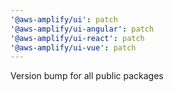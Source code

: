 ```yaml
---
'@aws-amplify/ui': patch
'@aws-amplify/ui-angular': patch
'@aws-amplify/ui-react': patch
'@aws-amplify/ui-vue': patch
---
```


Version bump for all public packages
